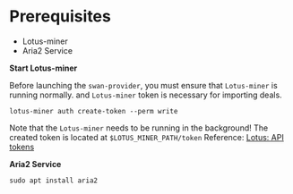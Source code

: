 # Prerequisites

* Lotus-miner
* Aria2 Service

**Start Lotus-miner**

Before launching the `swan-provider`, you must ensure that `Lotus-miner` is running normally. and `Lotus-miner` token is necessary for importing deals.

```
lotus-miner auth create-token --perm write
```

Note that the `Lotus-miner` needs to be running in the background! The created token is located at `$LOTUS_MINER_PATH/token` Reference: [Lotus: API tokens](https://lotus.filecoin.io/reference/basics/api-access/)

**Aria2 Service**

```
sudo apt install aria2
```
